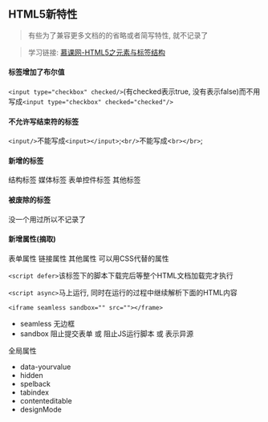 ## HTML5新特性
> 有些为了兼容更多文档的的省略或者简写特性, 就不记录了

> 学习链接: [慕课网-HTML5之元素与标签结构](http://www.imooc.com/learn/24)

#### 标签增加了布尔值
`<input type="checkbox" checked/>`(有checked表示true, 没有表示false)而不用写成`<input type="checkbox" checked="checked"/>`

#### 不允许写结束符的标签
`<input/>`不能写成`<input></input>`;`<br/>`不能写成<`br></br>`;

#### 新增的标签
结构标签 媒体标签 表单控件标签 其他标签

#### 被废除的标签
没一个用过所以不记录了

#### 新增属性(摘取)
表单属性 链接属性 其他属性 可以用CSS代替的属性

`<script defer>`该标签下的脚本下载完后等整个HTML文档加载完才执行

`<script async>`马上运行, 同时在运行的过程中继续解析下面的HTML内容

`<iframe seamless sandbox="" src=""></frame>`
- seamless 无边框
- sandbox 阻止提交表单 或 阻止JS运行脚本 或 表示异源

全局属性
- data-yourvalue
- hidden
- spelback
- tabindex
- contenteditable
- designMode

